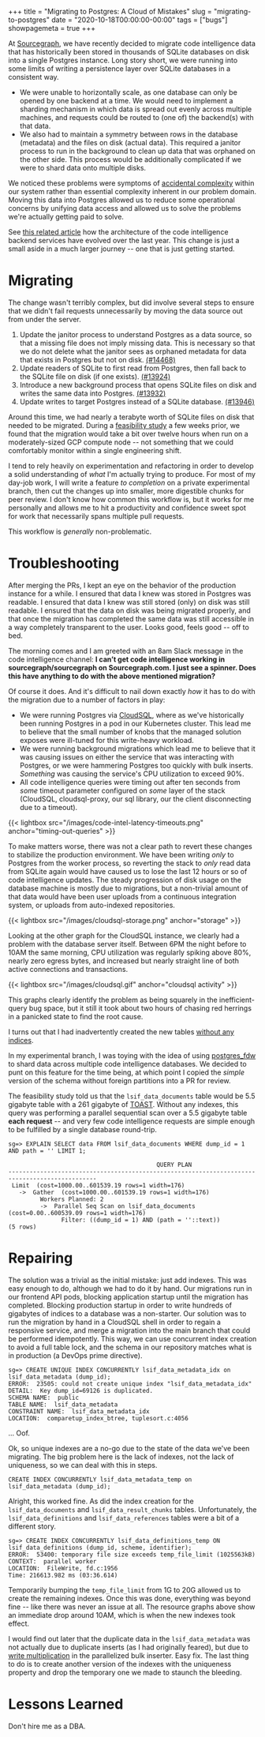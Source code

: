 +++
title = "Migrating to Postgres: A Cloud of Mistakes"
slug = "migrating-to-postgres"
date = "2020-10-18T00:00:00-00:00"
tags = ["bugs"]
showpagemeta = true
+++

At [Sourcegraph](https://github.com/sourcegraph/sourcegraph), we have recently decided to migrate code intelligence data that has historically been stored in thousands of SQLite databases on disk into a single Postgres instance. Long story short, we were running into some limits of writing a persistence layer over SQLite databases in a consistent way.

- We were unable to horizontally scale, as one database can only be opened by one backend at a time. We would need to implement a sharding mechanism in which data is spread out evenly across multiple machines, and requests could be routed to (one of) the backend(s) with that data.
- We also had to maintain a symmetry between rows in the database (metadata) and the files on disk (actual data). This required a janitor process to run in the background to clean up data that was orphaned on the other side. This process would be additionally complicated if we were to shard data onto multiple disks.

We noticed these problems were symptoms of [accidental complexity](http://faculty.salisbury.edu/~xswang/Research/Papers/SERelated/no-silver-bullet.pdf) within our system rather than essential complexity inherent in our problem domain. Moving this data into Postgres allowed us to reduce some operational concerns by unifying data access and allowed us to solve the problems we're actually getting paid to solve.

See [this related article](https://about.sourcegraph.com/blog/evolution-of-the-precise-code-intel-backend/) how the architecture of the code intelligence backend services have evolved over the last year. This change is just a small aside in a much larger journey -- one that is just getting started.

# Migrating

The change wasn't terribly complex, but did involve several steps to ensure that we didn't fail requests unnecessarily by moving the data source out from under the server.

1. Update the janitor process to understand Postgres as a data source, so that a missing file does not imply missing data. This is necessary so that we do not delete what the janitor sees as orphaned metadata for data that exists in Postgres but not on disk. [(#14468)](https://github.com/sourcegraph/sourcegraph/pull/14468)
2. Update readers of SQLite to first read from Postgres, then fall back to the SQLite file on disk (if one exists). [(#13924)](https://github.com/sourcegraph/sourcegraph/pull/13924)
3. Introduce a new background process that opens SQLite files on disk and writes the same data into Postgres. [(#13932)](https://github.com/sourcegraph/sourcegraph/pull/13932)
4. Update writes to target Postgres instead of a SQLite database. [(#13946)](https://github.com/sourcegraph/sourcegraph/pull/13946)

Around this time, we had nearly a terabyte worth of SQLite files on disk that needed to be migrated. During a [feasibility study](https://docs.google.com/document/d/1Y9p29hK8xrPUTvBdWqP9uAHDg3JLV-HCaxsbCo9-YHQ) a few weeks prior, we found that the migration would take a bit over twelve hours when run on a moderately-sized GCP compute node -- not something that we could comfortably monitor within a single engineering shift.

I tend to rely heavily on experimentation and refactoring in order to develop a solid understanding of _what_ I'm actually trying to produce. For most of my day-job work, I will write a feature _to completion_ on a private experimental branch, then cut the changes up into smaller, more digestible chunks for peer review. I don't know how common this workflow is, but it works for me personally and allows me to hit a productivity and confidence sweet spot for work that necessarily spans multiple pull requests.

This workflow is _generally_ non-problematic.

# Troubleshooting

After merging the PRs, I kept an eye on the behavior of the production instance for a while. I ensured that data I knew was stored in Postgres was readable. I ensured that data I knew was still stored (only) on disk was still readable. I ensured that the data on disk was being migrated properly, and that once the migration has completed the same data was still accessible in a way completely transparent to the user. Looks good, feels good -- off to bed.

The morning comes and I am greeted with an 8am Slack message in the code intelligence channel: **I can’t get code intelligence working in sourcegraph/sourcegraph on Sourcegraph.com. I just see a spinner. Does this have anything to do with the above mentioned migration?**

Of course it does. And it's difficult to nail down exactly _how_ it has to do with the migration due to a number of factors in play:

- We were running Postgres via [CloudSQL](https://cloud.google.com/sql), where as we've historically been running Postgres in a pod in our Kubernetes cluster. This lead me to believe that the small number of knobs that the managed solution exposes were ill-tuned for this write-heavy workload.
- We were running background migrations which lead me to believe that it was causing issues on either the service that was interacting with Postgres, or we were hammering Postgres too quickly with bulk inserts. _Something_ was causing the service's CPU utilization to exceed 90%.
- All code intelligence queries were timing out after ten seconds from _some_ timeout parameter configured on _some_ layer of the stack (CloudSQL, cloudsql-proxy, our sql library, our the client disconnecting due to a timeout).

{{< lightbox src="/images/code-intel-latency-timeouts.png" anchor="timing-out-queries" >}}

To make matters worse, there was not a clear path to revert these changes to stabilize the production environment. We have been writing _only_ to Postgres from the worker process, so reverting the stack to _only_ read data from SQLite again would have caused us to lose the last 12 hours or so of code intelligence updates. The steady progression of disk usage on the database machine is mostly due to migrations, but a non-trivial amount of that data would have been user uploads from a continuous integration system, or uploads from auto-indexed repositories.

{{< lightbox src="/images/cloudsql-storage.png" anchor="storage" >}}

Looking at the other graph for the CloudSQL instance, we clearly had a problem with the database server itself. Between 6PM the night before to 10AM the same morning, CPU utilization was regularly spiking above 80%, nearly zero egress bytes, and increased but nearly straight line of both active connections and transactions.

{{< lightbox src="/images/cloudsql.gif" anchor="cloudsql activity" >}}

This graphs clearly identify the problem as being squarely in the inefficient-query bug space, but it still it took about two hours of chasing red herrings in a panicked state to find the root cause.

I turns out that I had inadvertently created the new tables [without any indices](https://github.com/sourcegraph/sourcegraph/blob/9b0edb75ffda680a587bffa4e00ff5e6c41a90e7/migrations/codeintel/1000000001_init.up.sql).

In my experimental branch, I was toying with the idea of using [postgres_fdw](https://about.gitlab.com/handbook/engineering/development/enablement/database/doc/fdw-sharding.html) to shard data across multiple code intelligence databases. We decided to punt on this feature for the time being, at which point I copied the _simple_ version of the schema without foreign partitions into a PR for review.

The feasibility study told us that the `lsif_data_documents` table would be 5.5 gigabyte table with a 261 gigabyte of [TOAST](https://www.postgresql.org/docs/9.5/storage-toast.html). Without any indexes, this query was performing a parallel sequential scan over a 5.5 gigabyte table **each request** -- and very few code intelligence requests are simple enough to be fulfilled by a single database round-trip.

```text
sg=> EXPLAIN SELECT data FROM lsif_data_documents WHERE dump_id = 1 AND path = '' LIMIT 1;

                                          QUERY PLAN
-----------------------------------------------------------------------------------------------
 Limit  (cost=1000.00..601539.19 rows=1 width=176)
   ->  Gather  (cost=1000.00..601539.19 rows=1 width=176)
         Workers Planned: 2
         ->  Parallel Seq Scan on lsif_data_documents  (cost=0.00..600539.09 rows=1 width=176)
               Filter: ((dump_id = 1) AND (path = ''::text))
(5 rows)
```

# Repairing

The solution was a trivial as the initial mistake: just add indexes. This was easy enough to do, although we had to do it by hand. Our migrations run in our frontend API pods, blocking application startup until the migration has completed. Blocking production startup in order to write hundreds of gigabytes of indices to a database was a non-starter. Our solution was to run the migration by hand in a CloudSQL shell in order to regain a responsive service, and merge a migration into the main branch that could be performed idempotently. This way, we can use concurrent index creation to avoid a full table lock, and the schema in our repository matches what is in production (a DevOps prime directive).

```text
sg=> CREATE UNIQUE INDEX CONCURRENTLY lsif_data_metadata_idx on lsif_data_metadata (dump_id);
ERROR:  23505: could not create unique index "lsif_data_metadata_idx"
DETAIL:  Key dump_id=69126 is duplicated.
SCHEMA NAME:  public
TABLE NAME:  lsif_data_metadata
CONSTRAINT NAME:  lsif_data_metadata_idx
LOCATION:  comparetup_index_btree, tuplesort.c:4056
```

... Oof.

Ok, so unique indexes are a no-go due to the state of the data we've been migrating. The big problem here is the lack of indexes, not the lack of uniqueness, so we can deal with this in steps.

```text
CREATE INDEX CONCURRENTLY lsif_data_metadata_temp on lsif_data_metadata (dump_id);
```

Alright, this worked fine. As did the index creation for the `lsif_data_documents` and `lsif_data_result_chunks` tables. Unfortunately, the `lsif_data_definitions` and `lsif_data_references` tables were a bit of a different story.

```text
sg=> CREATE INDEX CONCURRENTLY lsif_data_definitions_temp ON lsif_data_definitions (dump_id, scheme, identifier);
ERROR:  53400: temporary file size exceeds temp_file_limit (1025563kB)
CONTEXT:  parallel worker
LOCATION:  FileWrite, fd.c:1956
Time: 216613.982 ms (03:36.614)
```

Temporarily bumping the `temp_file_limit` from 1G to 20G allowed us to create the remaining indexes. Once this was done, everything was beyond fine -- like there was never an issue at all. The resource graphs above show an immediate drop around 10AM, which is when the new indexes took effect.

I would find out later that the duplicate data in the `lsif_data_metadata` was not actually due to duplicate inserts (as I had originally feared), but due to [write multiplication](https://github.com/sourcegraph/sourcegraph/pull/14536) in the parallelized bulk inserter. Easy fix. The last thing to do is to create another version of the indexes with the uniqueness property and drop the temporary one we made to staunch the bleeding.

# Lessons Learned

Don't hire me as a DBA.